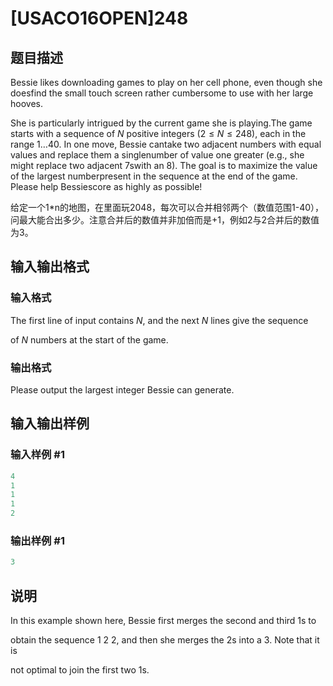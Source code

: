 # [USACO16OPEN]248

## 题目描述

Bessie likes downloading games to play on her cell phone, even though she doesfind the small touch screen rather cumbersome to use with her large hooves.

She is particularly intrigued by the current game she is playing.The game starts with a sequence of $N$ positive integers ($2 \leq N\leq 248$), each in the range $1 \ldots 40$. In one move, Bessie cantake two adjacent numbers with equal values and replace them a singlenumber of value one greater (e.g., she might replace two adjacent 7swith an 8). The goal is to maximize the value of the largest numberpresent in the sequence at the end of the game. Please help Bessiescore as highly as possible!

给定一个1\*n的地图，在里面玩2048，每次可以合并相邻两个（数值范围1-40），问最大能合出多少。注意合并后的数值并非加倍而是+1，例如2与2合并后的数值为3。

## 输入输出格式

### 输入格式

The first line of input contains $N$, and the next $N$ lines give the sequence

of $N$ numbers at the start of the game.

### 输出格式

Please output the largest integer Bessie can generate.

## 输入输出样例

### 输入样例 #1

```cpp
4
1
1
1
2
```


### 输出样例 #1

```cpp
3
```


## 说明

In this example shown here, Bessie first merges the second and third 1s to

obtain the sequence 1 2 2, and then she merges the 2s into a 3. Note that it is

not optimal to join the first two 1s.

